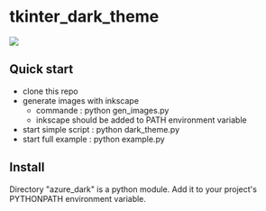 # tkinter_dark_theme

![](https://pythonprogramming.altervista.org/wp-content/uploads/2021/05/image-16.png)

## Quick start

- clone this repo
- generate images with inkscape
    - commande : python gen_images.py
    - inkscape should be added to PATH environment variable
- start simple script : python dark_theme.py
- start full example : python example.py

## Install

Directory "azure_dark" is a python module. Add it to your project's PYTHONPATH environment variable.

